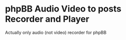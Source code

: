 # phpBB Audio Video to posts Recorder and Player

Actually only audio (not video) recorder for phpBB
